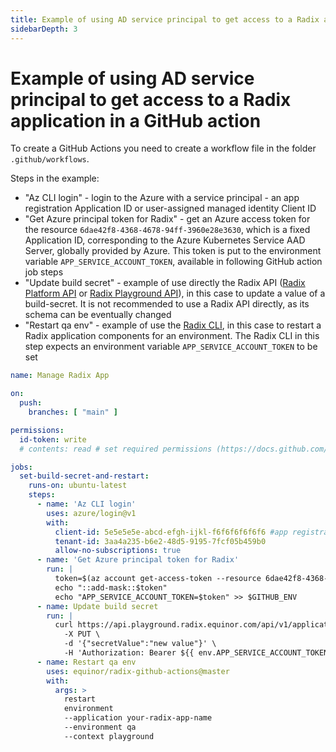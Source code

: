 ```yaml
---
title: Example of using AD service principal to get access to a Radix application in a GitHub action
sidebarDepth: 3
---
```


# Example of using AD service principal to get access to a Radix application in a GitHub action
To create a GitHub Actions you need to create a workflow file in the folder `.github/workflows`.

Steps in the example:
* "Az CLI login" - login to the Azure with a service principal - an app registration Application ID or user-assigned managed identity Client ID
* "Get Azure principal token for Radix" - get an Azure access token for the resource `6dae42f8-4368-4678-94ff-3960e28e3630`, which is a fixed Application ID, corresponding to the Azure Kubernetes Service AAD Server, globally provided by Azure. This token is put to the environment variable `APP_SERVICE_ACCOUNT_TOKEN`, available in following GitHub action job steps
* "Update build secret" - example of use directly the Radix API ([Radix Platform API](https://api.radix.equinor.com/swaggerui/) or [Radix Playground API](https://api.playground.radix.equinor.com/swaggerui/)), in this case to update a value of a build-secret. It is not recommended to use a Radix API directly, as its schema can be eventually changed
* "Restart qa env" - example of use the [Radix CLI](https://github.com/equinor/radix-cli), in this case to restart a Radix application components for an environment. The Radix CLI in this step expects an environment variable `APP_SERVICE_ACCOUNT_TOKEN` to be set
```yaml
name: Manage Radix App

on:
  push:
    branches: [ "main" ]

permissions:
  id-token: write
  # contents: read # set required permissions (https://docs.github.com/en/actions/using-jobs/assigning-permissions-to-jobs)

jobs:
  set-build-secret-and-restart:
    runs-on: ubuntu-latest
    steps:
      - name: 'Az CLI login'
        uses: azure/login@v1
        with:
          client-id: 5e5e5e5e-abcd-efgh-ijkl-f6f6f6f6f6f6 #app registration Application ID or user-assigned managed identity Client ID
          tenant-id: 3aa4a235-b6e2-48d5-9195-7fcf05b459b0
          allow-no-subscriptions: true
      - name: 'Get Azure principal token for Radix'
        run: |
          token=$(az account get-access-token --resource 6dae42f8-4368-4678-94ff-3960e28e3630 --query=accessToken -otsv)
          echo "::add-mask::$token"
          echo "APP_SERVICE_ACCOUNT_TOKEN=$token" >> $GITHUB_ENV
      - name: Update build secret
        run: |
          curl https://api.playground.radix.equinor.com/api/v1/applications/your-radix-app-name/buildsecrets/A_BUILD_SECRET \
            -X PUT \
            -d '{"secretValue":"new value"}' \
            -H 'Authorization: Bearer ${{ env.APP_SERVICE_ACCOUNT_TOKEN }}'
      - name: Restart qa env
        uses: equinor/radix-github-actions@master
        with:
          args: >
            restart
            environment
            --application your-radix-app-name
            --environment qa
            --context playground
```
